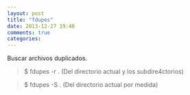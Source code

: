 ```yaml
---
layout: post
title: "fdupes"
date: 2013-12-27 19:40
comments: true
categories: 
---
```

Buscar archivos duplicados.

>$ fdupes -r .  (Del directorio actual y los subdire4ctorios)

>$ fdupes -S .  (Del directorio actual por medida)

